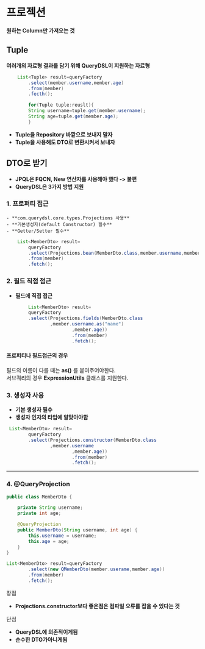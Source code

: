 # 프로젝션

**원하는 Column만 가져오는 것**

## Tuple

**여러개의 자료형 결과를 담기 위해 QueryDSL이 지원하는 자료형**

```java
    List<Tuple> result=queryFactory
        .select(member.username,member.age)
        .from(member)
        .fecth();

        for(Tuple tuple:reuslt){
        String username=tuple.get(member.username);
        String age=tuple.get(member.age);
        }
```

- **Tuple을 Repository 바깥으로 보내지 말자**
- **Tuple을 사용해도 DTO로 변환시켜서 보내자**

## DTO로 받기

- **JPQL은 FQCN, New 연산자를 사용해야 했다 -> 불편**<br>
- **QueryDSL은 3가지 방법 지원**

### 1. 프로퍼티 접근

    - **com.querydsl.core.types.Projections 사용**
    - **기본생성자(default Constructor) 필수**
    - **Getter/Setter 필수**

```java
    List<MemberDto> result=
        queryFactory
        .select(Projections.bean(MemberDto.class,member.username,member.age))
        .from(member)
        .fetch();
```

### 2. 필드 직접 접근

- **필드에 직접 접근**

```java
        List<MemberDto> result=
        queryFactory
        .select(Projections.fields(MemberDto.class
                ,member.username.as("name")
                        ,member.age))
                        .from(member)
                        .fetch();
```

#### 프로퍼티나 필드접근의 경우

필드의 이름이 다를 때는 **as()** 를 붙여주어야한다.<br>
서브쿼리의 경우 **ExpressionUtils** 클래스를 지원한다.

### 3. 생성자 사용

- **기본 생성자 필수**
- **생성자 인자의 타입에 알맞아야함**

```java
 List<MemberDto> result=
        queryFactory
        .select(Projections.constructor(MemberDto.class
                ,member.username
                        ,member.age))
                        .from(member)
                        .fetch();
```

***

### 4. @QueryProjection

```java
public class MemberDto {

    private String username;
    private int age;

    @QueryProjection
    public MemberDto(String username, int age) {
        this.username = username;
        this.age = age;
    }
}
```

```java
List<MemberDto> result=queryFactory
        .select(new QMemberDto(member.userame,member.age))
        .from(member)
        .fetch();
```

장점

- **Projections.constructor보다 좋은점은 컴파일 오류를 잡을 수 있다는 것**

단점

- **QueryDSL에 의존적이게됨**
- **순수한 DTO가아니게됨**